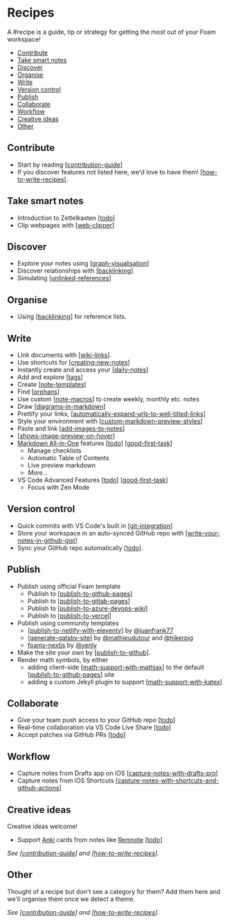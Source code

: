 <!-- omit in toc -->
# Recipes

A #recipe is a guide, tip or strategy for getting the most out of your Foam workspace!

- [Contribute](#contribute)
- [Take smart notes](#take-smart-notes)
- [Discover](#discover)
- [Organise](#organise)
- [Write](#write)
- [Version control](#version-control)
- [Publish](#publish)
- [Collaborate](#collaborate)
- [Workflow](#workflow)
- [Creative ideas](#creative-ideas)
- [Other](#other)

## Contribute

- Start by reading [[contribution-guide]]
- If you discover features not listed here, we'd love to have them! [[how-to-write-recipes]].

## Take smart notes

- Introduction to Zettelkasten [[todo]]
- Clip webpages with [[web-clipper]]

## Discover
- Explore your notes using [[graph-visualisation]]
- Discover relationships with [[backlinking]]
- Simulating [[unlinked-references]]

## Organise
- Using [[backlinking]] for reference lists.

## Write
- Link documents with [[wiki-links]].
- Use shortcuts for [[creating-new-notes]]
- Instantly create and access your [[daily-notes]]
- Add and explore [[tags]]
- Create [[note-templates]]
- Find [[orphans]]
- Use custom [[note-macros]] to create weekly, monthly etc. notes
- Draw [[diagrams-in-markdown]]
- Prettify your links, [[automatically-expand-urls-to-well-titled-links]]
- Style your environment with [[custom-markdown-preview-styles]]
- Paste and link [[add-images-to-notes]]
- [[shows-image-preview-on-hover]]
- [Markdown All-in-One](https://marketplace.visualstudio.com/items?itemName=yzhang.markdown-all-in-one) features [[todo]] [[good-first-task]]
  - Manage checklists
  - Automatic Table of Contents
  - Live preview markdown
  - _More..._
- VS Code Advanced Features [[todo]] [[good-first-task]]
  - Focus with Zen Mode

## Version control

- Quick commits with VS Code's built in [[git-integration]]
- Store your workspace in an auto-synced GitHub repo with [[write-your-notes-in-github-gist]]
- Sync your GitHub repo automatically [[todo]].

## Publish

- Publish using official Foam template
  - Publish to [[publish-to-github-pages]]
  - Publish to [[publish-to-gitlab-pages]]
  - Publish to [[publish-to-azure-devops-wiki]]
  - Publish to [[publish-to-vercel]]
- Publish using community templates
  - [[publish-to-netlify-with-eleventy]] by [@juanfrank77](https://github.com/juanfrank77)
  - [[generate-gatsby-site]] by [@mathieudutour](https://github.com/mathieudutour) and [@hikerpig](https://github.com/hikerpig)
  - [foamy-nextjs](https://github.com/yenly/foamy-nextjs) by [@yenly](https://github.com/yenly)
- Make the site your own by [[publish-to-github]].
- Render math symbols, by either
  - adding client-side [[math-support-with-mathjax]] to the default [[publish-to-github-pages]] site
  - adding a custom Jekyll plugin to support [[math-support-with-katex]]

## Collaborate

- Give your team push access to your GitHub repo [[todo]]
- Real-time collaboration via VS Code Live Share [[todo]]
- Accept patches via GitHub PRs [[todo]]

## Workflow

- Capture notes from Drafts app on iOS [[capture-notes-with-drafts-pro]]
- Capture notes from iOS Shortcuts [[capture-notes-with-shortcuts-and-github-actions]]

## Creative ideas

Creative ideas welcome!

- Support [Anki](https://apps.ankiweb.net/) cards from notes like [Remnote](https://www.remnote.io/) [[todo]]

_See [[contribution-guide]] and [[how-to-write-recipes]]._

## Other

Thought of a recipe but don't see a category for them? Add them here and we'll organise them once we detect a theme.

_See [[contribution-guide]] and [[how-to-write-recipes]]._

[//begin]: # "Autogenerated link references for markdown compatibility"
[contribution-guide]: ../contribution-guide "Contribution Guide"
[how-to-write-recipes]: how-to-write-recipes "How to Write Recipes"
[todo]: ../dev/todo "Todo"
[web-clipper]: web-clipper "Web Clipper"
[graph-visualisation]: ../features/graph-visualisation "Graph Visualisation"
[backlinking]: ../features/backlinking "Backlinking"
[unlinked-references]: ../dev/unlinked-references "Unlinked references (stub)"
[wiki-links]: ../wiki-links "Wiki Links"
[creating-new-notes]: ../features/creating-new-notes "Creating New Notes"
[daily-notes]: ../features/daily-notes "Daily notes"
[tags]: ../features/tags "Tags"
[note-templates]: ../features/note-templates "Note Templates"
[orphans]: ../features/orphans "Orphans"
[note-macros]: note-macros "Custom Note Macros"
[diagrams-in-markdown]: diagrams-in-markdown "Diagrams in Markdown"
[automatically-expand-urls-to-well-titled-links]: automatically-expand-urls-to-well-titled-links "Automatically Expand URLs to Well-Titled Links"
[custom-markdown-preview-styles]: ../features/custom-markdown-preview-styles "Custom Markdown Preview Styles"
[add-images-to-notes]: add-images-to-notes "Add images to your notes"
[shows-image-preview-on-hover]: shows-image-preview-on-hover "Shows Image Preview on Hover"
[good-first-task]: ../dev/good-first-task "Good First Task"
[git-integration]: ../features/git-integration "Git Integration"
[write-your-notes-in-github-gist]: write-your-notes-in-github-gist "Write your notes in GitHub Gist"
[publish-to-github-pages]: ../publishing/publish-to-github-pages "Github Pages"
[publish-to-gitlab-pages]: ../publishing/publish-to-gitlab-pages "GitLab Pages"
[publish-to-azure-devops-wiki]: ../publishing/publish-to-azure-devops-wiki "Publish to Azure DevOps Wiki"
[publish-to-vercel]: ../publishing/publish-to-vercel "Publish to Vercel"
[publish-to-netlify-with-eleventy]: ../publishing/publish-to-netlify-with-eleventy "Publish to Netlify with Eleventy"
[generate-gatsby-site]: ../publishing/generate-gatsby-site "Generate a site using Gatsby"
[publish-to-github]: ../publishing/publish-to-github "Publish to GitHub"
[math-support-with-mathjax]: ../publishing/math-support-with-mathjax "Math Support"
[math-support-with-katex]: ../publishing/math-support-with-katex "Katex Math Rendering"
[capture-notes-with-drafts-pro]: capture-notes-with-drafts-pro "Capture Notes With Drafts Pro"
[capture-notes-with-shortcuts-and-github-actions]: capture-notes-with-shortcuts-and-github-actions "Capture Notes With Shortcuts and GitHub Actions"
[//end]: # "Autogenerated link references"
